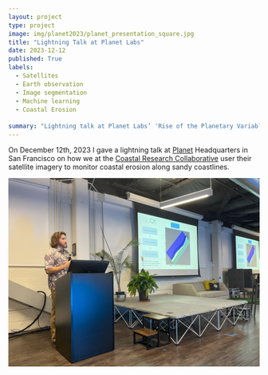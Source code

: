 ```yaml
---
layout: project
type: project
image: img/planet2023/planet_presentation_square.jpg
title: "Lightning Talk at Planet Labs"
date: 2023-12-12
published: True
labels:
  - Satellites
  - Earth observation
  - Image segmentation
  - Machine learning
  - Coastal Erosion

summary: "Lightning talk at Planet Labs’ 'Rise of the Planetary Variables' event at Planet Headquarters in San Francisco, December 2023"
---
```

On December 12th, 2023 I gave a lightning talk at [Planet](https://www.planet.com/company/) Headquarters in San Francisco on how we at the [Coastal Research Collaborative](https://www.soest.hawaii.edu/crc/) user their satellite imagery to monitor coastal erosion along sandy coastlines.

<img class="img-fluid" src="../img/planet2023/planet_presentation.jpg">




